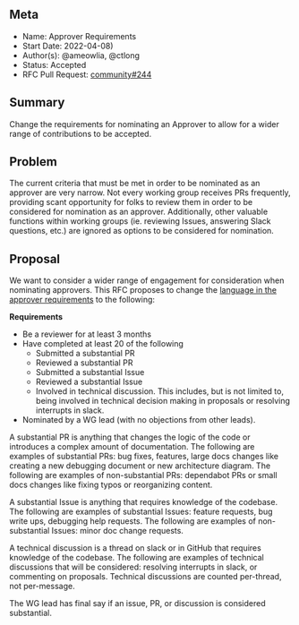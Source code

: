 ## Meta
[meta]: #meta
- Name: Approver Requirements
- Start Date: 2022-04-08)
- Author(s): @ameowlia, @ctlong
- Status: Accepted
- RFC Pull Request: [community#244](https://github.com/cloudfoundry/community/pull/244)

## Summary

Change the requirements for nominating an Approver to allow for a wider range of
contributions to be accepted.

## Problem

The current criteria that must be met in order to be nominated as an approver
are very narrow. Not every working group receives PRs frequently, providing
scant opportunity for folks to review them in order to be considered for
nomination as an approver. Additionally, other valuable functions within working
groups (ie. reviewing Issues, answering Slack questions, etc.) are ignored as
options to be considered for nomination.

## Proposal

We want to consider a wider range of engagement for consideration when
nominating approvers. This RFC proposes to change the [language in the approver
requirements](https://github.com/cloudfoundry/community/blob/main/toc/ROLES.md#requirements-2)
to the following:

**Requirements**
* Be a reviewer for at least 3 months
* Have completed at least 20 of the following
  * Submitted a substantial PR
  * Reviewed a substantial PR
  * Submitted a substantial Issue
  * Reviewed a substantial Issue
  * Involved in technical discussion. This includes, but is not limited to,
    being involved in technical decision making in proposals or resolving
    interrupts in slack.
* Nominated by a WG lead (with no objections from other leads).

A substantial PR is anything that changes the logic of the code or introduces a
complex amount of documentation. The following are examples of substantial PRs:
bug fixes, features, large docs changes like creating a new debugging document
or new architecture diagram. The following are examples of non-substantial PRs:
dependabot PRs or small docs changes like fixing typos or reorganizing content.

A substantial Issue is anything that requires knowledge of the codebase. The
following are examples of substantial Issues: feature requests, bug write ups,
debugging help requests. The following are examples of non-substantial Issues:
minor doc change requests.

A technical discussion is a thread on slack or in GitHub that requires knowledge
of the codebase. The following are examples of technical discussions that will
be considered: resolving interrupts in slack, or commenting on proposals.
Technical discussions are counted per-thread, not per-message.

The WG lead has final say if an issue, PR, or discussion is considered
substantial.
